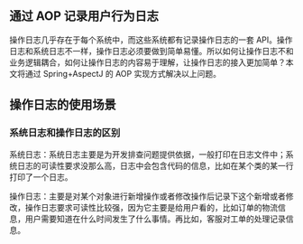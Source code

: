 ## 通过 AOP 记录用户行为日志

操作日志几乎存在于每个系统中，而这些系统都有记录操作日志的一套
API。操作日志和系统日志不一样，操作日志必须要做到简单易懂。所以如何让操作日志不和业务逻辑耦合，如何让操作日志的内容易于理解，让操作日志的接入更加简单？本文将通过
Spring+AspectJ 的 AOP 实现方式解决以上问题。

## 操作日志的使用场景

### 系统日志和操作日志的区别

系统日志：系统日志主要是为开发排查问题提供依据，一般打印在日志文件中；系统日志的可读性要求没那么高，日志中会包含代码的信息，比如在某个类的某一行打印了一个日志。

操作日志：主要是对某个对象进行新增操作或者修改操作后记录下这个新增或者修改，操作日志要求可读性比较强，因为它主要是给用户看的，比如订单的物流信息，用户需要知道在什么时间发生了什么事情。再比如，客服对工单的处理记录信息。

